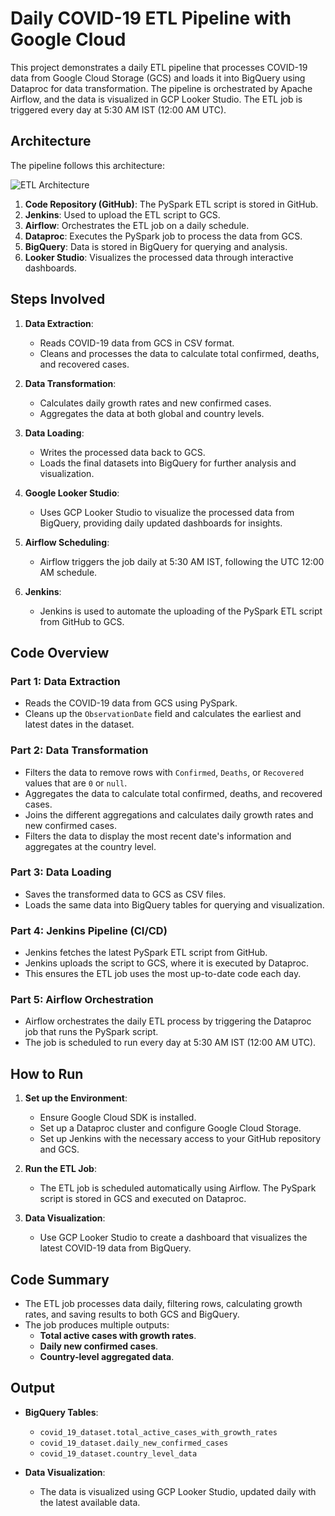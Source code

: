 # Daily COVID-19 ETL Pipeline with Google Cloud

This project demonstrates a daily ETL pipeline that processes COVID-19 data from Google Cloud Storage (GCS) and loads it into BigQuery using Dataproc for data transformation. The pipeline is orchestrated by Apache Airflow, and the data is visualized in GCP Looker Studio. The ETL job is triggered every day at 5:30 AM IST (12:00 AM UTC).

## Architecture

The pipeline follows this architecture:

![ETL Architecture](./6043F75D-8F24-4A1B-B863-8E6CBC238B7B.png)

1. **Code Repository (GitHub)**: The PySpark ETL script is stored in GitHub.
2. **Jenkins**: Used to upload the ETL script to GCS.
3. **Airflow**: Orchestrates the ETL job on a daily schedule.
4. **Dataproc**: Executes the PySpark job to process the data from GCS.
5. **BigQuery**: Data is stored in BigQuery for querying and analysis.
6. **Looker Studio**: Visualizes the processed data through interactive dashboards.

## Steps Involved

1. **Data Extraction**:
    - Reads COVID-19 data from GCS in CSV format.
    - Cleans and processes the data to calculate total confirmed, deaths, and recovered cases.

2. **Data Transformation**:
    - Calculates daily growth rates and new confirmed cases.
    - Aggregates the data at both global and country levels.

3. **Data Loading**:
    - Writes the processed data back to GCS.
    - Loads the final datasets into BigQuery for further analysis and visualization.

4. **Google Looker Studio**:
    - Uses GCP Looker Studio to visualize the processed data from BigQuery, providing daily updated dashboards for insights.

5. **Airflow Scheduling**:
    - Airflow triggers the job daily at 5:30 AM IST, following the UTC 12:00 AM schedule.

6. **Jenkins**:
    - Jenkins is used to automate the uploading of the PySpark ETL script from GitHub to GCS.

## Code Overview

### Part 1: Data Extraction
- Reads the COVID-19 data from GCS using PySpark.
- Cleans up the `ObservationDate` field and calculates the earliest and latest dates in the dataset.

### Part 2: Data Transformation
- Filters the data to remove rows with `Confirmed`, `Deaths`, or `Recovered` values that are `0` or `null`.
- Aggregates the data to calculate total confirmed, deaths, and recovered cases.
- Joins the different aggregations and calculates daily growth rates and new confirmed cases.
- Filters the data to display the most recent date's information and aggregates at the country level.

### Part 3: Data Loading
- Saves the transformed data to GCS as CSV files.
- Loads the same data into BigQuery tables for querying and visualization.

### Part 4: Jenkins Pipeline (CI/CD)
- Jenkins fetches the latest PySpark ETL script from GitHub.
- Jenkins uploads the script to GCS, where it is executed by Dataproc.
- This ensures the ETL job uses the most up-to-date code each day.

### Part 5: Airflow Orchestration
- Airflow orchestrates the daily ETL process by triggering the Dataproc job that runs the PySpark script.
- The job is scheduled to run every day at 5:30 AM IST (12:00 AM UTC).

## How to Run

1. **Set up the Environment**:
    - Ensure Google Cloud SDK is installed.
    - Set up a Dataproc cluster and configure Google Cloud Storage.
    - Set up Jenkins with the necessary access to your GitHub repository and GCS.

2. **Run the ETL Job**:
    - The ETL job is scheduled automatically using Airflow. The PySpark script is stored in GCS and executed on Dataproc.

3. **Data Visualization**:
    - Use GCP Looker Studio to create a dashboard that visualizes the latest COVID-19 data from BigQuery.

## Code Summary

- The ETL job processes data daily, filtering rows, calculating growth rates, and saving results to both GCS and BigQuery.
- The job produces multiple outputs:
    - **Total active cases with growth rates**.
    - **Daily new confirmed cases**.
    - **Country-level aggregated data**.

## Output

- **BigQuery Tables**:
    - `covid_19_dataset.total_active_cases_with_growth_rates`
    - `covid_19_dataset.daily_new_confirmed_cases`
    - `covid_19_dataset.country_level_data`

- **Data Visualization**:
    - The data is visualized using GCP Looker Studio, updated daily with the latest available data.